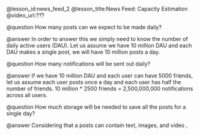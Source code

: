@lesson_id:news_feed_2
@lesson_title:News Feed: Capacity Estimation
@video_url:???

@question How many posts can we expect to be made daily?

@answer In order to answer this we simply need to know the number of daily active users (DAU). Let us assume we have 10 million DAU and each DAU makes a single post, we will have 10 million posts a day.

@question How many notifications will be sent out daily?

@answer If we have 10 million DAU and each user can have 5000 friends, let us assume each user posts once a day and each user has half the number of friends.
10 million * 2500 friends = 2,500,000,000 notifications across all users.

@question How much storage will be needed to save all the posts for a single day?

@answer Considering that a posts can contain text, images, and video , 
